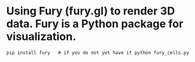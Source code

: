 # Using Fury (fury.gl) to render 3D data. Fury is a Python package for visualization.

``
pip install fury   # if you do not yet have it
python fury_cells.py
``
